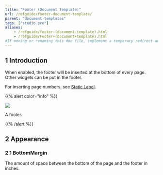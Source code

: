 ```yaml
---
title: "Footer (Document Template)"
url: /refguide/footer-document-template/
parent: "document-templates"
tags: ["studio pro"]
aliases:
    - /refguide/footer-(document-template).html
    - /refguide/Footer+(document+template).html
#If moving or renaming this doc file, implement a temporary redirect and let the respective team know they should update the URL in the product. See Mapping to Products for more details.
---
```


## 1 Introduction

When enabled, the footer will be inserted at the bottom of every page. Other widgets can be put in the footer.

For inserting page numbers, see [Static Label](static-label-document-template).

{{% alert color="info" %}}

![](/attachments/refguide/modeling/resources/document-templates/footer-document-template/918235.png)

A footer.

{{% /alert %}}

## 2 Appearance

### 2.1 BottomMargin

The amount of space between the bottom of the page and the footer in inches.
